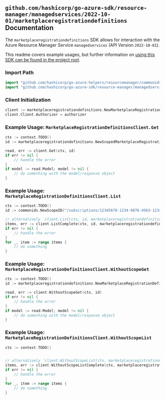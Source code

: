 
## `github.com/hashicorp/go-azure-sdk/resource-manager/managedservices/2022-10-01/marketplaceregistrationdefinitions` Documentation

The `marketplaceregistrationdefinitions` SDK allows for interaction with the Azure Resource Manager Service `managedservices` (API Version `2022-10-01`).

This readme covers example usages, but further information on [using this SDK can be found in the project root](https://github.com/hashicorp/go-azure-sdk/tree/main/docs).

### Import Path

```go
import "github.com/hashicorp/go-azure-helpers/resourcemanager/commonids"
import "github.com/hashicorp/go-azure-sdk/resource-manager/managedservices/2022-10-01/marketplaceregistrationdefinitions"
```


### Client Initialization

```go
client := marketplaceregistrationdefinitions.NewMarketplaceRegistrationDefinitionsClientWithBaseURI("https://management.azure.com")
client.Client.Authorizer = authorizer
```


### Example Usage: `MarketplaceRegistrationDefinitionsClient.Get`

```go
ctx := context.TODO()
id := marketplaceregistrationdefinitions.NewScopedMarketplaceRegistrationDefinitionID("/subscriptions/12345678-1234-9876-4563-123456789012/resourceGroups/some-resource-group", "marketplaceIdentifierValue")

read, err := client.Get(ctx, id)
if err != nil {
	// handle the error
}
if model := read.Model; model != nil {
	// do something with the model/response object
}
```


### Example Usage: `MarketplaceRegistrationDefinitionsClient.List`

```go
ctx := context.TODO()
id := commonids.NewScopeID("/subscriptions/12345678-1234-9876-4563-123456789012/resourceGroups/some-resource-group")

// alternatively `client.List(ctx, id, marketplaceregistrationdefinitions.DefaultListOperationOptions())` can be used to do batched pagination
items, err := client.ListComplete(ctx, id, marketplaceregistrationdefinitions.DefaultListOperationOptions())
if err != nil {
	// handle the error
}
for _, item := range items {
	// do something
}
```


### Example Usage: `MarketplaceRegistrationDefinitionsClient.WithoutScopeGet`

```go
ctx := context.TODO()
id := marketplaceregistrationdefinitions.NewMarketplaceRegistrationDefinitionID("marketplaceIdentifierValue")

read, err := client.WithoutScopeGet(ctx, id)
if err != nil {
	// handle the error
}
if model := read.Model; model != nil {
	// do something with the model/response object
}
```


### Example Usage: `MarketplaceRegistrationDefinitionsClient.WithoutScopeList`

```go
ctx := context.TODO()


// alternatively `client.WithoutScopeList(ctx, marketplaceregistrationdefinitions.DefaultWithoutScopeListOperationOptions())` can be used to do batched pagination
items, err := client.WithoutScopeListComplete(ctx, marketplaceregistrationdefinitions.DefaultWithoutScopeListOperationOptions())
if err != nil {
	// handle the error
}
for _, item := range items {
	// do something
}
```
